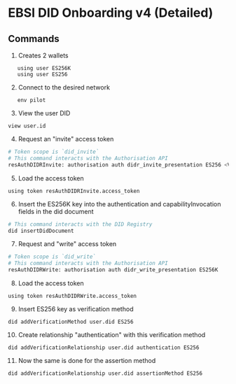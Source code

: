 # EBSI DID Onboarding v4 (Detailed)

## Commands

1. Creates 2 wallets

```
   using user ES256K
   using user ES256
```

2. Connect to the desired network

```
   env pilot
```

3. View the user DID

```
view user.id
```

4. Request an "invite" access token

```sh
# Token scope is `did_invite`
# This command interacts with the Authorisation API
resAuthDIDRInvite: authorisation auth didr_invite_presentation ES256 <VC_TO_ONBOARD>
```

5. Load the access token

```
using token resAuthDIDRInvite.access_token
```

6. Insert the ES256K key into the authentication and capabilityInvocation fields in the did document

```sh
# This command interacts with the DID Registry
did insertDidDocument
```

7. Request and "write" access token

```sh
# Token scope is `did_write`
# This command interacts with the Authorisation API
resAuthDIDRWrite: authorisation auth didr_write_presentation ES256K
```

8. Load the access token

```
using token resAuthDIDRWrite.access_token
```

9. Insert ES256 key as verification method

```
did addVerificationMethod user.did ES256
```

10. Create relationship "authentication" with this verification method

```
did addVerificationRelationship user.did authentication ES256
```

11. Now the same is done for the assertion method

```
did addVerificationRelationship user.did assertionMethod ES256
```

